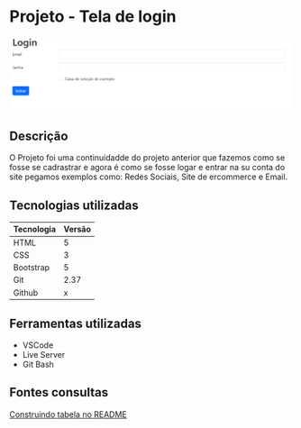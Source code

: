 # Projeto - Tela de login
![Login](login.png)

## Descrição
O Projeto foi uma continuidadde do projeto anterior que fazemos como se fosse se cadrastrar e agora é como se fosse logar e entrar na su conta do site pegamos exemplos como: Redes Sociais, Site de ercommerce e Email.

## Tecnologias utilizadas

|   Tecnologia      |   Versão  |
|-------------------|-----------|
|   HTML            |   5       |
|    CSS            |   3       |
|   Bootstrap       |   5       |
|   Git             |   2.37    |
|   Github          |    x      |


## Ferramentas utilizadas

* VSCode
* Live Server
* Git Bash

## Fontes consultas
[Construindo tabela no README](https://docs.github.com/pt/get-started/writing-on-github/working-with-advanced-formatting/organizing-information-with-tables)